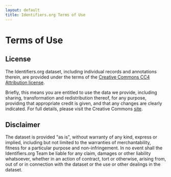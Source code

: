 ```yaml
---
layout: default
title: Identifiers.org Terms of Use
---
```


# <i class="icon icon-common icon-handshake"></i> Terms of Use
## License
The Identifiers.org dataset, including individual records and annotations therein, 
are provided under the terms of the [Creative Commons CC4 Attribution license](https://creativecommons.org/licenses/by/4.0/).

Briefly, this means you are entitled to use the data we provide, including sharing, transformation and redistribution thereof, for any purpose, providing that appropriate credit is given, and that any changes are clearly indicated. 
For full details, please visit the Creative Commons [site](https://creativecommons.org/licenses/by/4.0/).

## Disclaimer
The dataset is provided "as is", without warranty of any kind, express or implied, including but not limited to the warranties of merchantability, fitness for a particular purpose and non-infringement. 
In no event shall the Identifiers.org Team be liable for any claim, damages or other liability whatsoever, whether in an action of contract, tort or otherwise, arising from, out of or in connection with the dataset or the use or other dealings in the dataset.